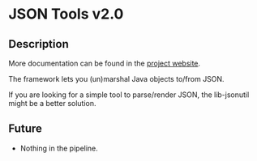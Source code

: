 # JSON Tools v2.0
## Description

More documentation can be found in the [project website](http://branscha.github.com/lib-jsontools/).

The framework lets you (un)marshal Java objects to/from JSON.

If you are looking for a simple tool to parse/render JSON, the lib-jsonutil might be a better solution.

## Future

* Nothing in the pipeline.
